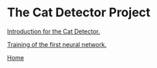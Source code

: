 # The Cat Detector Project

[Introduction for the Cat Detector.](https://felix-ha.github.io/2018/11/10/introduction_cat_detector)

[Training of the first neural network.](https://felix-ha.github.io/2018/11/10/cat_detector_first_network)

[Home](https://felix-ha.github.io)